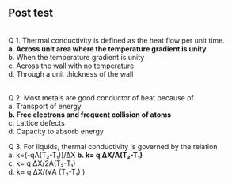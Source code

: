## Post test
<br>
Q 1. Thermal conductivity is defined as the heat flow per unit time.<br>
<b>a. Across unit area where the temperature gradient is unity<br></b>
b. When the temperature gradient is unity<br>
c. Across the wall with no temperature<br>
d. Through a unit thickness of the wall<br><br>

Q 2. Most metals are good conductor of heat because of.<br>
a. Transport of energy<br>
<b>**b. Free electrons and frequent collision of atoms**<br></b>
c. Lattice defects<br>
d. Capacity to absorb energy<br>


Q 3. For liquids, thermal conductivity is governed by the relation<br>
a. k=(-qA(T₂-T₁))/∆X
<b>b. k= q ∆X/A(T₂-T₁) <br></b>
c. k= q ∆X/2A(T₂-T₁) <br>
d. k= q ∆X/(√A (T₂-T₁) )<br>
